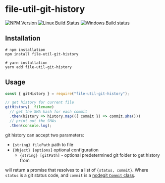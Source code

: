 # file-util-git-history

[![NPM Version](https://img.shields.io/npm/v/file-util-git-history.svg)](https://www.npmjs.com/package/file-util-git-history)
[![Linux Build Status](https://travis-ci.org/ChristianMurphy/file-util-git-history.svg?branch=master)](https://travis-ci.org/ChristianMurphy/file-util-git-history)
[![Windows Build status](https://ci.appveyor.com/api/projects/status/yb6i6a897a6stmgk/branch/master?svg=true)](https://ci.appveyor.com/project/ChristianMurphy/file-util-git-history/branch/master)

## Installation

```shell
# npm installation
npm install file-util-git-history

# yarn installation
yarn add file-util-git-history
```

## Usage

```javascript
const { gitHistory } = require("file-util-git-history");

// get history for current file
gitHistory(__filename)
  // get the SHA hash for each commit
  .then(history => history.map(({ commit }) => commit.sha()))
  // print out the SHAs
  .then(console.log);
```

git history can accept two parameters:

* `{string} filePath` path to file
* `{Object} [options]` optional configuration
  * `{string} [gitPath]` - optional predetermined git folder to get history from

will return a promise that resolves to a list of `{status, commit}`.
Where `status` is a git status code, and `commit` is a [nodegit `Commit` class](http://www.nodegit.org/api/commit/).
